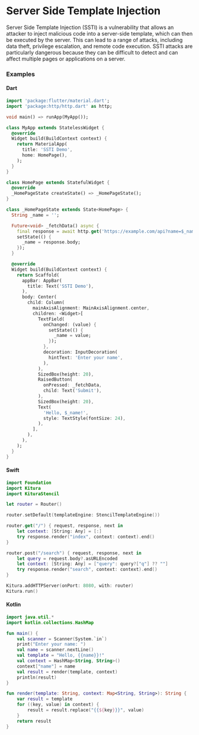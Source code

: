 
# Server Side Template Injection

Server Side Template Injection (SSTI) is a vulnerability that allows an attacker to inject malicious code into a server-side template, which can then be executed by the server. This can lead to a range of attacks, including data theft, privilege escalation, and remote code execution. SSTI attacks are particularly dangerous because they can be difficult to detect and can affect multiple pages or applications on a server.

### Examples

#### Dart

```dart
import 'package:flutter/material.dart';
import 'package:http/http.dart' as http;

void main() => runApp(MyApp());

class MyApp extends StatelessWidget {
  @override
  Widget build(BuildContext context) {
    return MaterialApp(
      title: 'SSTI Demo',
      home: HomePage(),
    );
  }
}

class HomePage extends StatefulWidget {
  @override
  _HomePageState createState() => _HomePageState();
}

class _HomePageState extends State<HomePage> {
  String _name = '';

  Future<void> _fetchData() async {
    final response = await http.get('https://example.com/api?name=$_name');
    setState(() {
      _name = response.body;
    });
  }

  @override
  Widget build(BuildContext context) {
    return Scaffold(
      appBar: AppBar(
        title: Text('SSTI Demo'),
      ),
      body: Center(
        child: Column(
          mainAxisAlignment: MainAxisAlignment.center,
          children: <Widget>[
            TextField(
              onChanged: (value) {
                setState(() {
                  _name = value;
                });
              },
              decoration: InputDecoration(
                hintText: 'Enter your name',
              ),
            ),
            SizedBox(height: 20),
            RaisedButton(
              onPressed: _fetchData,
              child: Text('Submit'),
            ),
            SizedBox(height: 20),
            Text(
              'Hello, $_name!',
              style: TextStyle(fontSize: 24),
            ),
          ],
        ),
      ),
    );
  }
}
```

#### Swift

```swift
import Foundation
import Kitura
import KituraStencil

let router = Router()

router.setDefault(templateEngine: StencilTemplateEngine())

router.get("/") { request, response, next in
    let context: [String: Any] = [:]
    try response.render("index", context: context).end()
}

router.post("/search") { request, response, next in
    let query = request.body?.asURLEncoded
    let context: [String: Any] = ["query": query?["q"] ?? ""]
    try response.render("search", context: context).end()
}

Kitura.addHTTPServer(onPort: 8080, with: router)
Kitura.run()
```

#### Kotlin

```kotlin
import java.util.*
import kotlin.collections.HashMap

fun main() {
    val scanner = Scanner(System.`in`)
    print("Enter your name: ")
    val name = scanner.nextLine()
    val template = "Hello, {{name}}!"
    val context = HashMap<String, String>()
    context["name"] = name
    val result = render(template, context)
    println(result)
}

fun render(template: String, context: Map<String, String>): String {
    var result = template
    for ((key, value) in context) {
        result = result.replace("{{${key}}}", value)
    }
    return result
}
```
